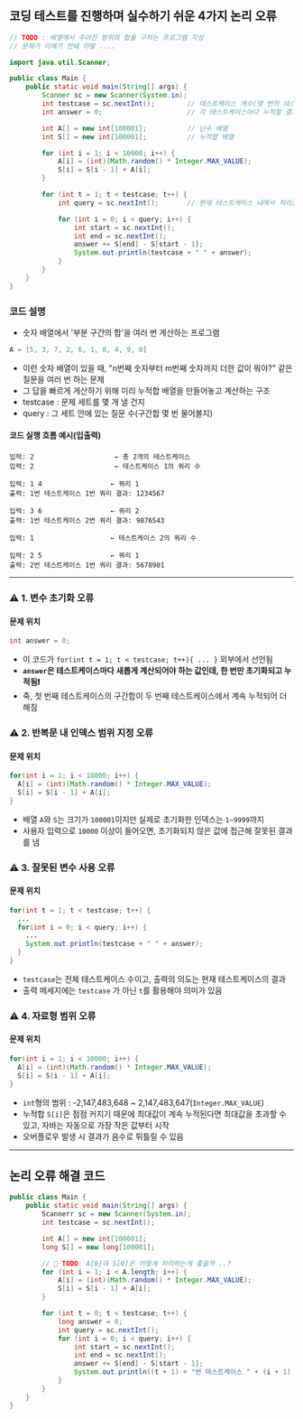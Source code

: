 ## 코딩 테스트를 진행하며 실수하기 쉬운 4가지 논리 오류
```java
// TODO : 배열에서 주어진 범위의 합을 구하는 프로그램 작성
// 문제가 이해가 안돼 야발 ....

import java.util.Scanner;

public class Main {
    public static void main(String[] args) {
        Scanner sc = new Scanner(System.in);
        int testcase = sc.nextInt();        // 테스트케이스 개수(몇 번의 테스트 케이스를 처리할지)
        int answer = 0;                     // 각 테스트케이스마다 누적할 결과값

        int A[] = new int[100001];          // 난수 배열
        int S[] = new int[100001];          // 누적합 배열

        for (int i = 1; i < 10000; i++) {
            A[i] = (int)(Math.random() * Integer.MAX_VALUE);
            S[i] = S[i - 1] + A[i];
        }

        for (int t = 1; t < testcase; t++) {
            int query = sc.nextInt();       // 현재 테스트케이스 내에서 처리할 쿼리 수

            for (int i = 0; i < query; i++) {
                int start = sc.nextInt();
                int end = sc.nextInt();
                answer += S[end] - S[start - 1];
                System.out.println(testcase + " " + answer);
            }
        }
    }
}
```
### 코드 설명

- 숫자 배열에서 '부분 구간의 합'을 여러 번 계산하는 프로그램
```java
A = [5, 3, 7, 2, 6, 1, 8, 4, 9, 0]
```
- 이런 숫자 배열이 있을 때, "n번째 숫자부터 m번째 숫자까지 더한 값이 뭐야?" 같은 질문을 여러 번 하는 문제
- 그 답을 빠르게 게산하기 위해 미리 누적합 배열을 만들어놓고 계산하는 구조
- testcase : 문제 세트를 몇 개 낼 건지
- query : 그 세트 안에 있는 질문 수(구간합 몇 번 물어볼지)

#### 코드 실행 흐름 예시(입출력)
```text
입력: 2                    ← 총 2개의 테스트케이스
입력: 2                    ← 테스트케이스 1의 쿼리 수

입력: 1 4                 ← 쿼리 1
출력: 1번 테스트케이스 1번 쿼리 결과: 1234567

입력: 3 6                 ← 쿼리 2
출력: 1번 테스트케이스 2번 쿼리 결과: 9876543

입력: 1                   ← 테스트케이스 2의 쿼리 수

입력: 2 5                 ← 쿼리 1
출력: 2번 테스트케이스 1번 쿼리 결과: 5678901
```
---
### ⚠️ 1. 변수 초기화 오류
#### 문제 위치
```java
int answer = 0;
```
- 이 코드가 `for(int t = 1; t < testcase; t++){ ... }` 외부에서 선언됨
- **`answer`은 테스트케이스마다 새롭게 계산되어야 하는 값인데, 한 번만 초기화되고 누적됨❗**
- 죽, 첫 번째 테스트케이스의 구간합이 두 번째 테스트케이스에서 계속 누적되어 더해짐

### ⚠️ 2. 반복문 내 인덱스 범위 지정 오류
#### 문제 위치
```java
for(int i = 1; i < 10000; i++) {
  A[i] = (int)(Math.random() * Integer.MAX_VALUE);
  S[i] = S[i - 1] + A[i];
}
```
- 배열 `A`와 `S`는 크기가 `100001`이지만 실제로 초기화한 인덱스는 `1~9999`까지
- 사용자 입력으로 `10000` 이상이 들어오면, 초기화되지 않은 값에 접근해 잘못된 결과를 냄

### ⚠️ 3. 잘못된 변수 사용 오류
#### 문제 위치
```java
for(int t = 1; t < testcase; t++) {
  ...
  for(int i = 0; i < query; i++) {
    ...
    System.out.println(testcase + " " + answer);
  }
}
```
- `testcase`는 전체 테스트케이스 수이고, 출력의 의도는 현재 테스트케이스의 결과
- 출력 메세지에는 `testcase` 가 아닌 `t`를 활용해야 의미가 있음

### ⚠️ 4. 자료형 범위 오류
#### 문제 위치
```java
for(int i = 1; i < 10000; i++) {
  A[i] = (int)(Math.random() * Integer.MAX_VALUE);
  S[i] = S[i - 1] + A[i];
}
```
- `int`형의 범위 :  -2,147,483,648 ~ 2,147,483,647(`Integer.MAX_VALUE`)
- 누적합 `S[i]`은 점점 커지기 때문에 최대값이 계속 누적된다면 최대값을 초과할 수 있고, 자바는 자동으로 가장 작은 값부터 시작
- 오버플로우 발생 시 결과가 음수로 튀틀릴 수 있음

---
## 논리 오류 해결 코드
```java
public class Main {
    public static void main(String[] args) {
        Scannerr sc = new Scanner(System.in);
        int testcase = sc.nextInt();

        int A[] = new int[100001];
        long S[] = new long[100001];

        // 📍 TODO: A[0]과 S[0]은 어떻게 처리하는게 좋을까 ..?
        for (int i = 1; i < A.length; i++) {
            A[i] = (int)(Math.random() * Integer.MAX_VALUE);
            S[i] = S[i - 1] + A[i];
        }

        for (int t = 0; t < testcase; t++) {
            long answer = 0;
            int query = sc.nextInt();
            for (int i = 0; i < query; i++) {
                int start = sc.nextInt();
                int end = sc.nextInt();
                answer += S[end] - S[start - 1];
                System.out.println((t + 1) + "번 테스트케이스 " + (i + 1) + "번 쿼리 결과: " + answer);
            }
        }
    }
}
```
